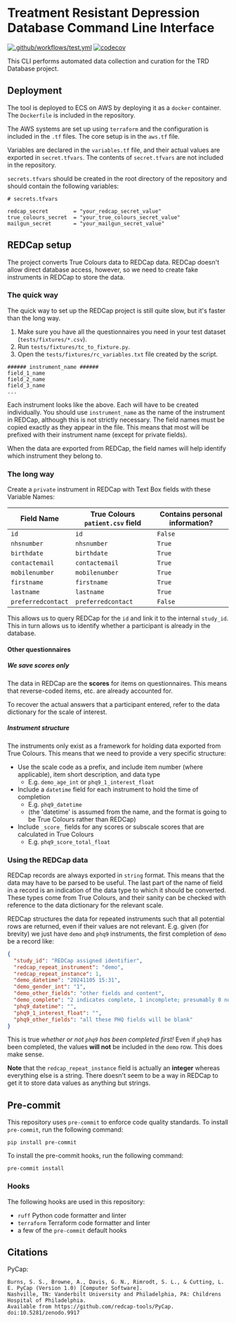 # Treatment Resistant Depression Database Command Line Interface

[![.github/workflows/test.yml](https://github.com/OxfordRSE/trd-cli/actions/workflows/test.yml/badge.svg)](https://github.com/OxfordRSE/trd-cli/actions/workflows/test.yml)
[![codecov](https://codecov.io/github/OxfordRSE/trd-cli/graph/badge.svg?token=myj04HCbDQ)](https://codecov.io/github/OxfordRSE/trd-cli)

This CLI performs automated data collection and curation for the TRD Database project.

## Deployment

The tool is deployed to ECS on AWS by deploying it as a `docker` container.
The `Dockerfile` is included in the repository.

The AWS systems are set up using `terraform` and the configuration is included in the `.tf` files.
The core setup is in the `aws.tf` file.

Variables are declared in the `variables.tf` file, and their actual values are exported in `secret.tfvars`.
The contents of `secret.tfvars` are not included in the repository.

`secrets.tfvars` should be created in the root directory of the repository and should contain the following variables:
```
# secrets.tfvars

redcap_secret        = "your_redcap_secret_value"
true_colours_secret  = "your_true_colours_secret_value"
mailgun_secret       = "your_mailgun_secret_value"
```

## REDCap setup

The project converts True Colours data to REDCap data.
REDCap doesn't allow direct database access, however, so we need to create fake instruments in REDCap to store the data.


### The quick way

The quick way to set up the REDCap project is still quite slow, but it's faster than the long way.

1. Make sure you have all the questionnaires you need in your test dataset (`tests/fixtures/*.csv`).
2. Run `tests/fixtures/tc_to_fixture.py`.
3. Open the `tests/fixtures/rc_variables.txt` file created by the script.

```text
###### instrument_name ######
field_1_name
field_2_name
field_3_name
...
```

Each instrument looks like the above. 
Each will have to be created individually. 
You should use `instrument_name` as the name of the instrument in REDCap, although this is not strictly necessary.
The field names must be copied exactly as they appear in the file.
This means that most will be prefixed with their instrument name (except for private fields).

When the data are exported from REDCap, the field names will help identify which instrument they belong to.

### The long way

Create a `private` instrument in REDCap with Text Box fields with these Variable Names:

| Field Name         | True Colours `patient.csv` field | Contains personal information? |
|--------------------|----------------------------------|--------------------------------|
| `id`               | `id`                             | `False`                        |
| `nhsnumber`        | `nhsnumber`                      | `True`                         |
| `birthdate`        | `birthdate`                      | `True`                         |
| `contactemail`     | `contactemail`                   | `True`                         |
| `mobilenumber`     | `mobilenumber`                   | `True`                         |
| `firstname`        | `firstname`                      | `True`                         |
| `lastname`         | `lastname`                       | `True`                         |
| `preferredcontact` | `preferredcontact`               | `False`                        |

This allows us to query REDCap for the `id` and link it to the internal `study_id`.
This in turn allows us to identify whether a participant is already in the database.

#### Other questionnaires

##### We save **scores** only

The data in REDCap are the **scores** for items on questionnaires. 
This means that reverse-coded items, etc. are already accounted for.

To recover the actual answers that a participant entered, refer to the data dictionary for the scale of interest.

##### Instrument structure

The instruments only exist as a framework for holding data exported from True Colours. 
This means that we need to provide a very specific structure:

- Use the scale code as a prefix, and include item number (where applicable), item short description, and data type
  - E.g. `demo_age_int` or `phq9_1_interest_float`
- Include a `datetime` field for each instrument to hold the time of completion
  - E.g. `phq9_datetime`
  - (the 'datetime' is assumed from the name, and the format is going to be True Colours rather than REDCap)
- Include `_score_` fields for any scores or subscale scores that are calculated in True Colours
  - E.g. `phq9_score_total_float`

### Using the REDCap data

REDCap records are always exported in `string` format. 
This means that the data may have to be parsed to be useful.
The last part of the name of field in a record is an indication of the data type to which it should be converted.
These types come from True Colours, and their sanity can be checked with reference to the data dictionary for the relevant scale.

REDCap structures the data for repeated instruments such that all potential rows are returned,
even if their values are not relevant. 
E.g. given (for brevity) we just have `demo` and `phq9` instruments, the first completion of `demo` be a record like:
```json
{
  "study_id": "REDCap assigned identifier",
  "redcap_repeat_instrument": "demo",
  "redcap_repeat_instance": 1,
  "demo_datetime": "20241105 15:31",
  "demo_gender_int": "1",
  "demo_other_fields": "other fields and content",
  "demo_complete": "2 indicates complete, 1 incomplete; presumably 0 not started?",
  "phq9_datetime": "",
  "phq9_1_interest_float": "",
  "phq9_other_fields": "all these PHQ fields will be blank"
}
```

This is true _whether or not `phq9` has been completed first!_
Even if `phq9` has been completed, the values **will not** be included in the `demo` row. 
This does make sense.

**Note** that the `redcap_repeat_instance` field is actually an **integer** whereas everything else is a string.
There doesn't seem to be a way in REDCap to get it to store data values as anything but strings.


## Pre-commit

This repository uses `pre-commit` to enforce code quality standards.
To install `pre-commit`, run the following command:
```
pip install pre-commit
```

To install the pre-commit hooks, run the following command:
```
pre-commit install
```

### Hooks

The following hooks are used in this repository:
- `ruff` Python code formatter and linter
- `terraform` Terraform code formatter and linter
- a few of the `pre-commit` default hooks

## Citations

PyCap:
```
Burns, S. S., Browne, A., Davis, G. N., Rimrodt, S. L., & Cutting, L. E. PyCap (Version 1.0) [Computer Software].
Nashville, TN: Vanderbilt University and Philadelphia, PA: Childrens Hospital of Philadelphia.
Available from https://github.com/redcap-tools/PyCap. doi:10.5281/zenodo.9917
```
